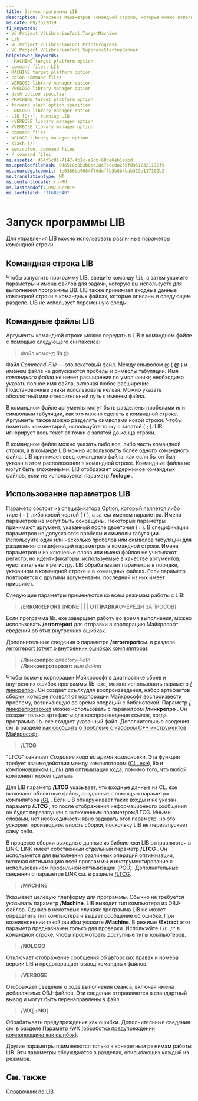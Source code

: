 ```yaml
---
title: Запуск программы LIB
description: Описание параметров командной строки, которые можно использовать с программой LIB. exe.
ms.date: 09/25/2019
f1_keywords:
- VC.Project.VCLibrarianTool.TargetMachine
- Lib
- VC.Project.VCLibrarianTool.PrintProgress
- VC.Project.VCLibrarianTool.SuppressStartupBanner
helpviewer_keywords:
- -MACHINE target platform option
- command files, LIB
- MACHINE target platform option
- colon command files
- VERBOSE library manager option
- /NOLOGO library manager option
- dash option specifier
- /MACHINE target platform option
- forward slash option specifier
- -NOLOGO library manager option
- LIB [C++], running LIB
- -VERBOSE library manager option
- /VERBOSE library manager option
- command files
- NOLOGO library manager option
- slash (/)
- semicolon, command files
- / command files
ms.assetid: d54f5c81-7147-4b2c-a8db-68ce6eb1eabd
ms.openlocfilehash: 0d65c8d8b3b0cd28c7cccda25bfd9512321172f9
ms.sourcegitcommit: 1e6386be9084f70def7b3b8b4bab319a117102b2
ms.translationtype: MT
ms.contentlocale: ru-RU
ms.lasthandoff: 09/30/2019
ms.locfileid: "71685540"
---
```

# <a name="running-lib"></a>Запуск программы LIB

Для управления LIB можно использовать различные параметры командной строки.

## <a name="lib-command-line"></a>Командная строка LIB

Чтобы запустить программу LIB, введите команду `lib`, а затем укажите параметры и имена файлов для задачи, которую вы используете для выполнения программы LIB. LIB также принимает входные данные командной строки в командных файлах, которые описаны в следующем разделе. LIB не использует переменную среды.

## <a name="lib-command-files"></a>Командные файлы LIB

Аргументы командной строки можно передать в LIB в командном файле с помощью следующего синтаксиса:

> <em>Файл команд</em> **lib \@**

Файл *Command-File* — это текстовый файл. Между символом @ ( **\@** ) и именем файла не допускаются пробелы и символы табуляции. Имя *командного файла* не имеет расширения по умолчанию; необходимо указать полное имя файла, включая любое расширение. Подстановочные знаки использовать нельзя. Можно указать абсолютный или относительный путь с именем файла.

В командном файле аргументы могут быть разделены пробелами или символами табуляции, как это можно сделать в командной строке. Аргументы также можно разделять символами новой строки. Чтобы пометить комментарий, используйте точку с запятой ( **;** ). LIB игнорирует весь текст от точки с запятой до конца строки.

В командном файле можно указать либо все, либо часть командной строки, а в команде LIB можно использовать более одного командного файла. LIB принимает ввод командного файла, как если бы он был указан в этом расположении в командной строке. Командные файлы не могут быть вложенными. LIB отображает содержимое командных файлов, если не используется параметр **/nologo** .

## <a name="using-lib-options"></a>Использование параметров LIB

Параметр состоит из спецификатора Option, который является либо тире ( **-** ), либо косой чертой ( **/** ), а затем именем параметра. Имена параметров не могут быть сокращены. Некоторые параметры принимают аргумент, указанный после двоеточия ( **:** ). В спецификации параметров не допускаются пробелы и символы табуляции. Используйте один или несколько пробелов или символов табуляции для разделения спецификаций параметров в командной строке. Имена параметров и их ключевые слова или имена файлов не учитывают регистр, но идентификаторы, используемые в качестве аргументов, чувствительны к регистру. LIB обрабатывает параметры в порядке, указанном в командной строке и в командных файлах. Если параметр повторяется с другими аргументами, последний из них имеет приоритет.

Следующие параметры применяются ко всем режимам работы с LIB:

> **/ERRORREPORT** \[**NONE** &#124; &#124; &#124; **ОТПРАВКА**ОЧЕРЕДИ ЗАПРОСОВ]

Если программа lib. exe завершает работу во время выполнения, можно использовать **/errorreport** для отправки в корпорацию Майкрософт сведений об этих внутренних ошибках.

Дополнительные сведения о параметре **/errorreport**см. в разделе [/errorreport (отчет о внутренних ошибках компилятора)](errorreport-report-internal-compiler-errors.md).

> **/Линкрепро:** _directory-Path_ \
> **/Линкрепротаржет:** _имя файла_

Чтобы помочь корпорации Майкрософт в диагностике сбоев и внутренних ошибок программы lib. exe, можно использовать параметр [/линкрепро](linkrepro.md) . Он создает *ссылку*для воспроизведения, набор артефактов сборки, которые позволяют корпорации Майкрософт воспроизвести проблему, возникающую во время операций с библиотекой. Параметр [/линкрепротаржет](linkreprotarget.md) можно использовать с параметром **/линкрепро** . Он создает только артефакты для воспроизведения ссылок, когда программа lib. exe создает указанный файл. Дополнительные сведения см. в разделе [как сообщить о проблеме с набором C++ инструментов Майкрософт](../../overview/how-to-report-a-problem-with-the-visual-cpp-toolset.md).

> **/LTCG**

"LTCG" означает *Создание кода во время компоновки*. Эта функция требует взаимодействия между компилятором ([CL. exe](compiler-options.md)), lib и компоновщиком ([Link](linker-options.md)) для оптимизации кода, помимо того, что любой компонент может сделать.

Для LIB параметр **/LTCG** указывает, что входные данные из CL. exe включают объектные файлы, созданные с помощью параметра компилятора [/GL](gl-whole-program-optimization.md) . Если LIB обнаруживает такие входы и не указан параметр **/LTCG** , то после отображения информационного сообщения он будет перезапущен с включенным параметром/LTCG. Иными словами, нет необходимости явно задавать этот параметр, но это ускоряет производительность сборки, поскольку LIB не перезапускает саму себя.

В процессе сборки выходные данные из библиотеки LIB отправляются в LINK. LINK имеет собственный отдельный параметр **/LTCG** . Он используется для выполнения различных операций оптимизации, включая оптимизацию всей программы и инструментирование с использованием профильной оптимизации (PGO). Дополнительные сведения о параметре LINK см. в разделе [/LTCG](ltcg-link-time-code-generation.md).

> **/MACHINE**

Указывает целевую платформу для программы. Обычно не требуется указывать параметр **/Machine**. LIB выводит тип компьютера из OBJ-файлов. Однако в некоторых случаях программа LIB не может определить тип компьютера и выдает сообщение об ошибке. При возникновении такой ошибки укажите **/Machine**. В режиме **/Extract** этот параметр предназначен только для проверки. Используйте `lib /?` в командной строке, чтобы просмотреть доступные типы компьютеров.

> **/NOLOGO**

Отключает отображение сообщения об авторских правах и номера версии LIB и предотвращает вывод командных файлов.

> **/VERBOSE**

Отображает сведения о ходе выполнения сеанса, включая имена добавляемых OBJ-файлов. Эти сведения отправляются в стандартный вывод и могут быть перенаправлены в файл.

> **/WX**[ **: NO**]

Обрабатывать предупреждения как ошибки. Дополнительные сведения см. в разделе [Параметр /WX (обработка предупреждений компоновщика как ошибок)](wx-treat-linker-warnings-as-errors.md).

Другие параметры применяются только к конкретным режимам работы LIB. Эти параметры обсуждаются в разделах, описывающих каждый из режимов.

## <a name="see-also"></a>См. также

[Справочник по LIB](lib-reference.md)
